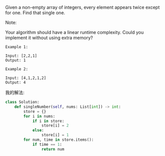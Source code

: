 Given a non-empty array of integers, every element appears twice except for one. Find that single one.

Note:

Your algorithm should have a linear runtime complexity. Could you implement it without using extra memory?
```
Example 1:

Input: [2,2,1]
Output: 1
```
```
Example 2:

Input: [4,1,2,1,2]
Output: 4
```

我的解法:
```python
class Solution:
    def singleNumber(self, nums: List[int]) -> int:
        store = {}
        for i in nums:
            if i in store:
                store[i] = 2
            else:
                store[i] = 1
        for num, time in store.items():
            if time == 1:
                return num
```





